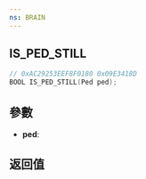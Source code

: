 ```yaml
---
ns: BRAIN
---
```

## IS_PED_STILL

```c
// 0xAC29253EEF8F0180 0x09E3418D
BOOL IS_PED_STILL(Ped ped);
```


## 參數
* **ped**: 

## 返回值
